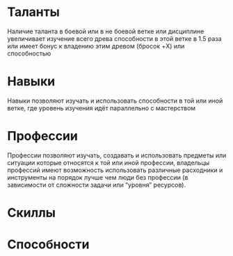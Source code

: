 # Таланты
Наличие таланта в боевой или в не боевой ветке или дисциплине увеличивает изучение всего древа способности в этой ветке в 1.5 раза или имеет бонус к владению этим древом (бросок +X) или способностью

# Навыки
Навыки позволяют изучать и использовать способности в той или иной ветке, где уровень изучения идёт параллельно с мастерством

# Профессии
Профессии позволяют изучать, создавать и использовать предметы или ситуации которые относятся к той или иной профессии, владельцы профессий имеют возможность использовать различные расходники и инструменты на порядок лучше чем люди без профессии (в зависимости от сложности задачи или “уровня” ресурсов).

# Скиллы

# Способности

